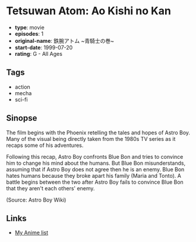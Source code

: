 # Tetsuwan Atom: Ao Kishi no Kan

-   **type**: movie
-   **episodes**: 1
-   **original-name**: 鉄腕アトム ~青騎士の巻~
-   **start-date**: 1999-07-20
-   **rating**: G - All Ages

## Tags

-   action
-   mecha
-   sci-fi

## Sinopse

The film begins with the Phoenix retelling the tales and hopes of Astro Boy. Many of the visual being directly taken from the 1980s TV series as it recaps some of his adventures.

Following this recap, Astro Boy confronts Blue Bon and tries to convince him to change his mind about the humans. But Blue Bon misunderstands, assuming that if Astro Boy does not agree then he is an enemy. Blue Bon hates humans because they broke apart his family (Maria and Tonto). A battle begins between the two after Astro Boy fails to convince Blue Bon that they aren't each others' enemy.

(Source: Astro Boy Wiki)

## Links

-   [My Anime list](https://myanimelist.net/anime/17965/Tetsuwan_Atom__Ao_Kishi_no_Kan)
